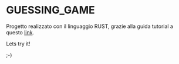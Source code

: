 # GUESSING_GAME

Progetto realizzato con il linguaggio RUST, grazie alla guida tutorial a questo [link](https://carlomilanesi.github.io/linguaggio-rust/crates-and-modules.html#importare-modulo-usando-use).

Lets try it!

;-)
